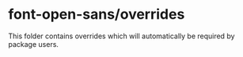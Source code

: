 # font-open-sans/overrides

This folder contains overrides which will automatically be required by package users.
